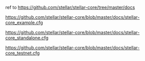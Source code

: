 ref to https://github.com/stellar/stellar-core/tree/master/docs

https://github.com/stellar/stellar-core/blob/master/docs/stellar-core_example.cfg

https://github.com/stellar/stellar-core/blob/master/docs/stellar-core_standalone.cfg

https://github.com/stellar/stellar-core/blob/master/docs/stellar-core_testnet.cfg
